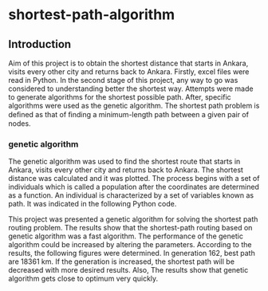 # shortest-path-algorithm

## Introduction 
Aim of this project is to obtain the shortest distance that starts in Ankara, visits every other city and returns back to Ankara. Firstly, excel files were read in Python. In the second stage of this project, any way to go was considered to understanding better the shortest way. Attempts were made to generate algorithms for the shortest possible path. After, specific algorithms were used as the genetic algorithm. The shortest path problem is deﬁned as that of ﬁnding a minimum-length path between a given pair of nodes.

### genetic algorithm
The genetic algorithm was used to find the shortest route that starts in Ankara, visits every other city and returns back to Ankara. The shortest distance was calculated and it was plotted. 
The process begins with a set of individuals which is called a population after the coordinates are determined as a function. An individual is characterized by a set of variables known as path. It was indicated in the following Python code. 

This project was presented a genetic algorithm for solving the shortest path routing problem. The results show that the shortest-path routing based on genetic algorithm was a fast algorithm. The performance of the genetic algorithm could be increased by altering the parameters. 
According to the results, the following figures were determined. In generation 162, best path are 18361 km. If the generation is increased, the shortest path will be decreased with more desired results. Also, The results show that genetic algorithm gets close to optimum very quickly. 
 
